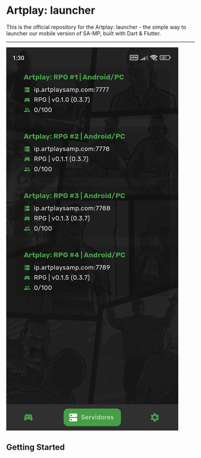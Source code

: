 # Artplay: launcher

This is the official repository for the Artplay: launcher - the simple way to launcher our mobile version of SA-MP, built with Dart & Flutter.

***

![servers.png](docs/servers.jpg)&nbsp;

## Getting Started
